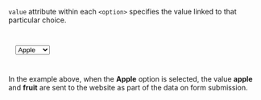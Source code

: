 `value` attribute within each `<option>` specifies
the value linked to that particular choice.

<codeblock language="html" type="lesson">
<code>
<form>
  <select name="fruits">
    <option value="apple">Apple</option>
    <option value="orange">Orange</option>
    <option value="mango">Mango</option>
    <option value="papaya">Papaya</option>
  </select>
</form>
</code>
</codeblock>

In the example above, when the **Apple** option is selected,
the value **apple** and **fruit** are sent to the website
as part of the data on form submission.
